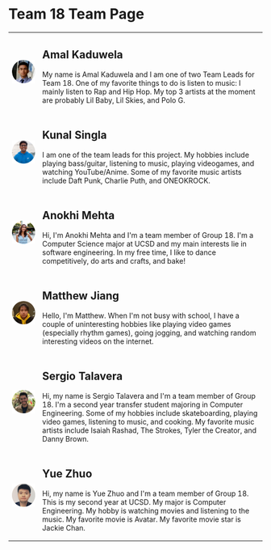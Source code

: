 # Team 18 Team Page


<table style="border-spacing: 300px">
<tr>
    <td><img src="images/Amal_picture.png" width="300" alt="Amal Profile Picture"></td>
    <td>
    <h2>Amal Kaduwela</h2>
    <p>My name is Amal Kaduwela and I am one of two Team Leads for Team 18. One of my favorite things to do is listen to music: I mainly listen to Rap and Hip Hop. My top 3 artists at the moment are probably Lil Baby, Lil Skies, and Polo G.</p>
    </td>
</tr>
<tr>
    <td><img src="images/Kunal_picture.png" width="300" alt="Kunal Profile Picture"></td>
    <td>
    <h2>Kunal Singla</h2>
    <p>I am one of the team leads for this project. My hobbies include playing bass/guitar, listening to music, playing videogames, and watching YouTube/Anime. Some of my favorite music artists include Daft Punk, Charlie Puth, and ONEOKROCK.</p>
    </td>
</tr>
<tr>
    <td><img src="images/Anokhi_picture.png" width="300" alt="Anokhi Profile Picture"></td>
    <td>
    <h2>Anokhi Mehta</h2>
    <p>Hi, I'm Anokhi Mehta and I'm a team member of Group 18. I'm a Computer Science major at UCSD and my main interests lie in software engineering. In my free time, I like to dance competitively, do arts and crafts, and bake! </p>
    </td>
</tr>
<tr>
    <td><img src="images/Matthew_picture.png" width="300" alt="Matthew Profile Picture"></td>
    <td>
    <h2>Matthew Jiang</h2>
    <p>Hello, I'm Matthew. When I'm not busy with school, I have a couple of uninteresting hobbies like playing video games (especially rhythm games), going jogging, and watching random interesting videos on the internet. </p>
</tr>
<tr>
    <td><img src="images/sergiot_pic.png" width="300" alt="Anokhi Profile Picture"></td>
    <td>
    <h2>Sergio Talavera</h2>
    <p>Hi, my name is Sergio Talavera and I'm a team member of Group 18. I'm a second year transfer student majoring in Computer Engineering. Some of my hobbies include skateboarding, playing video games, listening to music, and cooking. My favorite music artists include Isaiah Rashad, The Strokes, Tyler the Creator, and Danny Brown. </p>
    </td>
</tr>
<tr>
    <td><img src="images/Yue_picture.png" width="300" alt="Anokhi Profile Picture"></td>
    <td>
    <h2>Yue Zhuo</h2>
    <p>Hi, my name is Yue Zhuo and I'm a team member of Group 18. This is my second year at UCSD. My major is Computer Engineering. My hobby is watching movies and listening to the music. My favorite movie is Avatar. My favorite movie star is Jackie Chan.</p>
    </td>
</tr>
